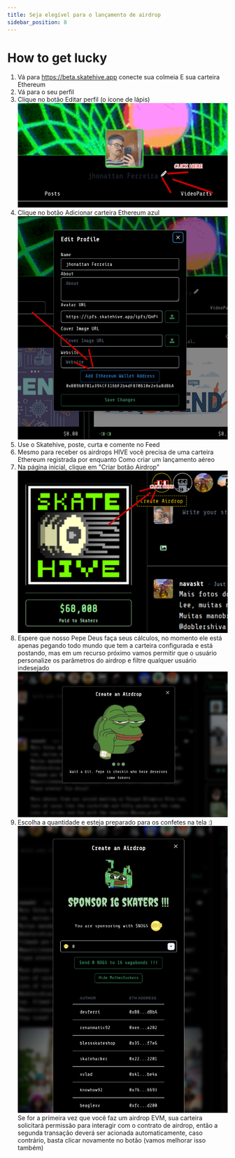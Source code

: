 ```yaml
---
title: Seja elegível para o lançamento de airdrop
sidebar_position: 8
---
```

# How to get lucky

1. Vá para https://beta.skatehive.app conecte sua colmeia E sua carteira Ethereum
2. Vá para o seu perfil
3. Clique no botão Editar perfil (o ícone de lápis)
![Alt ​​text](../../../../../src/assets/tuto-airdrop/1.png)
4. Clique no botão Adicionar carteira Ethereum azul
![Alt ​​text](../../../../../src/assets/tuto-airdrop/2.png)
5. Use o Skatehive, poste, curta e comente no Feed
6. Mesmo para receber os airdrops HIVE você precisa de uma carteira Ethereum registrada por enquanto
Como criar um lançamento aéreo
7. Na página inicial, clique em "Criar botão Airdrop"
![Alt ​​text](../../../../../src/assets/tuto-airdrop/3.png)
8. Espere que nosso Pepe Deus faça seus cálculos, no momento ele está apenas pegando todo mundo que tem a carteira configurada e está postando, mas em um recurso próximo vamos permitir que o usuário personalize os parâmetros do airdrop e filtre qualquer usuário indesejado
![Alt ​​text](../../../../../src/assets/tuto-airdrop/4.png)
9. Escolha a quantidade e esteja preparado para os confetes na tela :)
![Alt ​​text](../../../../../src/assets/tuto-airdrop/5.png)
Se for a primeira vez que você faz um airdrop EVM, sua carteira solicitará permissão para interagir com o contrato de airdrop, então a segunda transação deverá ser acionada automaticamente, caso contrário, basta clicar novamente no botão (vamos melhorar isso também)
